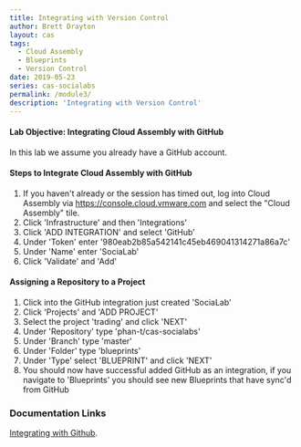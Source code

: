 ```yaml
---
title: Integrating with Version Control
author: Brett Drayton
layout: cas
tags:
  - Cloud Assembly
  - Blueprints
  - Version Control
date: 2019-05-23
series: cas-socialabs
permalink: /module3/
description: 'Integrating with Version Control'
---
```


#### Lab Objective: Integrating Cloud Assembly with GitHub

In this lab we assume you already have a GitHub account.

#### Steps to Integrate Cloud Assembly with GitHub

1.  If you haven't already or the session has timed out, log into Cloud Assembly via <https://console.cloud.vmware.com> and select the "Cloud Assembly" tile.
2.  Click 'Infrastructure' and then 'Integrations'
3.  Click 'ADD INTEGRATION' and select 'GitHub'
4.  Under 'Token' enter '980eab2b85a542141c45eb469041314271a86a7c'
5.  Under 'Name' enter 'SociaLab'
6.  Click 'Validate' and 'Add'

#### Assigning a Repository to a Project

1.  Click into the GitHub integration just created 'SociaLab'
2.  Click 'Projects' and 'ADD PROJECT'
3.  Select the project 'trading' and click 'NEXT'
4.  Under 'Repository' type 'phan-t/cas-socialabs'
5.  Under 'Branch' type 'master'
6.  Under 'Folder' type 'blueprints'
7.  Under 'Type' select 'BLUEPRINT' and click 'NEXT'
8.  You should now have successful added GitHub as an integration, if you navigate to 'Blueprints' you should see new Blueprints that have sync'd from GitHub

### Documentation Links
[Integrating with Github](https://docs.vmware.com/en/VMware-Cloud-Assembly/services/Using-and-Managing/GUID-86778362-8C3B-4276-9F83-33E320EC960E.html).
